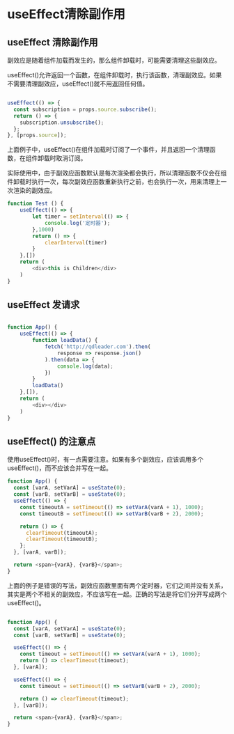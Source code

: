 
# useEffect清除副作用
## useEffect 清除副作用

副效应是随着组件加载而发生的，那么组件卸载时，可能需要清理这些副效应。

useEffect()允许返回一个函数，在组件卸载时，执行该函数，清理副效应。如果不需要清理副效应，useEffect()就不用返回任何值。
```js

useEffect(() => {
  const subscription = props.source.subscribe();
  return () => {
    subscription.unsubscribe();
  };
}, [props.source]);
```

上面例子中，useEffect()在组件加载时订阅了一个事件，并且返回一个清理函数，在组件卸载时取消订阅。

实际使用中，由于副效应函数默认是每次渲染都会执行，所以清理函数不仅会在组件卸载时执行一次，每次副效应函数重新执行之前，也会执行一次，用来清理上一次渲染的副效应。

```js
function Test () {
    useEffect(() => {
        let timer = setInterval(() => {
            console.log('定时器');
        },1000)
        return () => {
            clearInterval(timer)
        }
    },[])
    return (
        <div>this is Children</div>
    )
}
```


## useEffect 发请求
```js

function App() {
    useEffect(() => {
        function loadData() {
            fetch('http://qdleader.com').then(
                response => response.json()
            ).then(data => {
                console.log(data);
            })
        }
        loadData()
    },[]),
    return (
        <div></div>
    )
}
```
## useEffect() 的注意点
使用useEffect()时，有一点需要注意。如果有多个副效应，应该调用多个useEffect()，而不应该合并写在一起。

```js
function App() {
  const [varA, setVarA] = useState(0);
  const [varB, setVarB] = useState(0);
  useEffect(() => {
    const timeoutA = setTimeout(() => setVarA(varA + 1), 1000);
    const timeoutB = setTimeout(() => setVarB(varB + 2), 2000);

    return () => {
      clearTimeout(timeoutA);
      clearTimeout(timeoutB);
    };
  }, [varA, varB]);

  return <span>{varA}, {varB}</span>;
}

```
上面的例子是错误的写法，副效应函数里面有两个定时器，它们之间并没有关系，其实是两个不相关的副效应，不应该写在一起。正确的写法是将它们分开写成两个useEffect()。

```js

function App() {
  const [varA, setVarA] = useState(0);
  const [varB, setVarB] = useState(0);

  useEffect(() => {
    const timeout = setTimeout(() => setVarA(varA + 1), 1000);
    return () => clearTimeout(timeout);
  }, [varA]);

  useEffect(() => {
    const timeout = setTimeout(() => setVarB(varB + 2), 2000);

    return () => clearTimeout(timeout);
  }, [varB]);

  return <span>{varA}, {varB}</span>;
}

```
